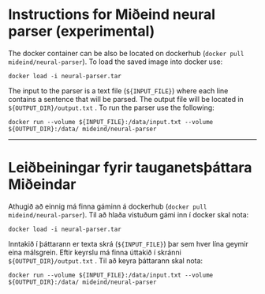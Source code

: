 # Instructions for Miðeind neural parser (experimental)

The docker container can be also be located on dockerhub (`docker pull mideind/neural-parser`). To load the saved image into docker use:

```
docker load -i neural-parser.tar
```

The input to the parser is a text file (`${INPUT_FILE}`) where each line contains a sentence that will be parsed.
The output file will be located in `${OUTPUT_DIR}/output.txt` . To run the parser use the following:

```
docker run --volume ${INPUT_FILE}:/data/input.txt --volume ${OUTPUT_DIR}:/data/ mideind/neural-parser
```

---

# Leiðbeiningar fyrir tauganetsþáttara Miðeindar

Athugið að einnig má finna gáminn á dockerhub (`docker pull mideind/neural-parser`). Til að hlaða vistuðum gámi inn í docker skal nota:

```
docker load -i neural-parser.tar
```

Inntakið í þáttarann er texta skrá (`${INPUT_FILE}`) þar sem hver lína geymir eina málsgrein. Eftir keyrslu má finna úttakið í skránni `${OUTPUT_DIR}/output.txt` .
Til að keyra þáttarann skal nota:

```
docker run --volume ${INPUT_FILE}:/data/input.txt --volume ${OUTPUT_DIR}:/data/ mideind/neural-parser
```
